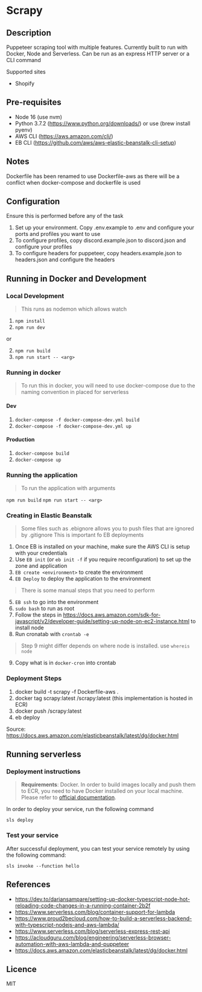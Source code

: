 # Scrapy
## Description
Puppeteer scraping tool with multiple features. Currently built to run with Docker, Node and 
Serverless. Can be run as an express HTTP server or a CLI command

Supported sites
- Shopify

## Pre-requisites
- Node 16 (use nvm)
- Python 3.7.2 (https://www.python.org/downloads/) or use (brew install pyenv)
- AWS CLI (https://aws.amazon.com/cli/)
- EB CLI (https://github.com/aws/aws-elastic-beanstalk-cli-setup)

## Notes
Dockerfile has been renamed to use Dockerfile-aws as there will be a conflict when docker-compose and dockerfile is used


## Configuration
Ensure this is performed before any of the task
1. Set up your environment. Copy .env.example to .env and configure your ports and profiles you want to use
2. To configure profiles, copy discord.example.json to discord.json and configure your profiles
3. To configure headers for puppeteer, copy headers.example.json to headers.json and configure the headers

## Running in Docker and Development
### Local Development
> This runs as nodemon which allows watch
1. `npm install`
2. `npm run dev`

or 

2. `npm run build`
3. `npm run start -- <arg>`

### Running in docker
> To run this in docker, you will need to use docker-compose due to the naming convention in placed for serverless
#### Dev
1. `docker-compose -f docker-compose-dev.yml build`
2. `docker-compose -f docker-compose-dev.yml up`

#### Production
1. `docker-compose build`
2. `docker-compose up`

### Running the application
> To run the application with arguments

`npm run build`
`npm run start -- <arg>`

### Creating in Elastic Beanstalk
> Some files such as .ebignore allows you to push files that are ignored by .gitignore
> This is important fo EB deployments
1. Once EB is installed on your machine, make sure the AWS CLI is setup with your credentials
2. Use `EB init` (or `eb init -f` if you require reconfiguration) to set up the zone and application 
3. `EB create <environment>` to create the environment
4. `EB Deploy` to deploy the application to the environment

> There is some manual steps that you need to perform
5. `EB ssh` to go into the environment
6. `sudo bash` to run as root
7. Follow the steps in https://docs.aws.amazon.com/sdk-for-javascript/v2/developer-guide/setting-up-node-on-ec2-instance.html 
to install node
8. Run cronatab with `crontab -e`

> Step 9 might differ depends on where node is installed.
> use `whereis node`
9. Copy what is in `docker-cron` into crontab

### Deployment Steps
1. docker build -t scrapy -f Dockerfile-aws .
2. docker tag scrapy:latest <unique>/scrapy:latest (this implementation is hosted in ECR)
3. docker push <unique>/scrapy:latest
4. eb deploy <environment name>

Source: https://docs.aws.amazon.com/elasticbeanstalk/latest/dg/docker.html

## Running serverless
### Deployment instructions

> **Requirements**: Docker. In order to build images locally and push them to ECR, you need to have Docker installed on your local machine. Please refer to [official documentation](https://docs.docker.com/get-docker/).

In order to deploy your service, run the following command

```
sls deploy
```

### Test your service

After successful deployment, you can test your service remotely by using the following command:

```
sls invoke --function hello
```

## References
- https://dev.to/dariansampare/setting-up-docker-typescript-node-hot-reloading-code-changes-in-a-running-container-2b2f
- https://www.serverless.com/blog/container-support-for-lambda
- https://www.proud2becloud.com/how-to-build-a-serverless-backend-with-typescript-nodejs-and-aws-lambda/
- https://www.serverless.com/blog/serverless-express-rest-api
- https://acloudguru.com/blog/engineering/serverless-browser-automation-with-aws-lambda-and-puppeteer
- https://docs.aws.amazon.com/elasticbeanstalk/latest/dg/docker.html

## Licence
MIT



